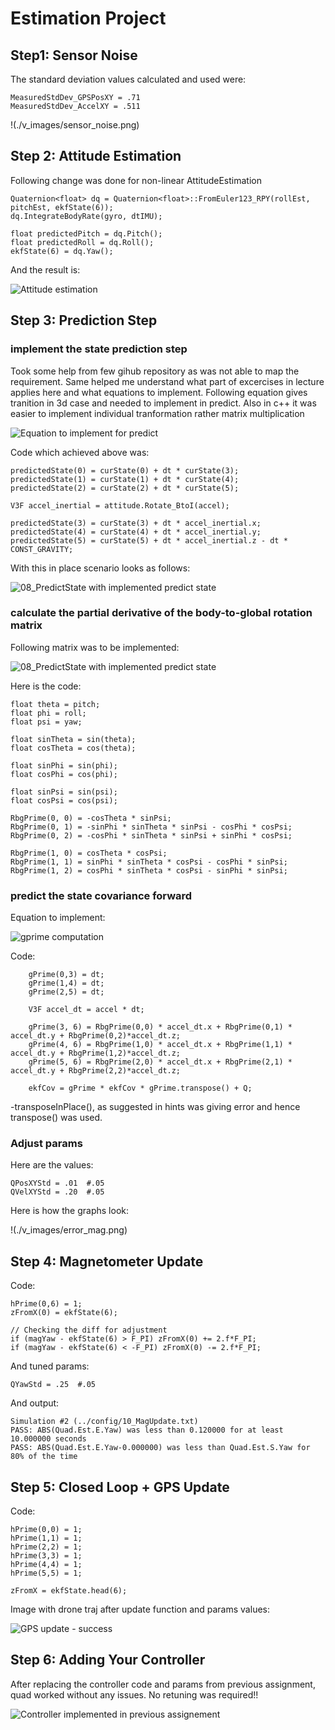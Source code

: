 # Estimation Project #

## Step1: Sensor Noise ##

The standard deviation values calculated and used were:

	MeasuredStdDev_GPSPosXY = .71
	MeasuredStdDev_AccelXY = .511

!(./v_images/sensor_noise.png)

## Step 2: Attitude Estimation ##

Following change was done for non-linear AttitudeEstimation

	Quaternion<float> dq = Quaternion<float>::FromEuler123_RPY(rollEst, pitchEst, ekfState(6));
	dq.IntegrateBodyRate(gyro, dtIMU);
		
	float predictedPitch = dq.Pitch();
	float predictedRoll = dq.Roll();
	ekfState(6) = dq.Yaw();

And the result is:

![Attitude estimation](./v_images/attitude_estimation.png)

## Step 3: Prediction Step ##

### implement the state prediction step ###

Took some help from few gihub repository as was not able to map the requirement. Same helped me understand what part of excercises in lecture applies here and what equations to implement. Following equation gives tranition in 3d case and needed to implement in predict. Also in c++ it was easier to implement individual tranformation rather matrix multiplication

![Equation to implement for predict](./v_images/predict_equation.png)

Code which achieved above was:

	predictedState(0) = curState(0) + dt * curState(3);
	predictedState(1) = curState(1) + dt * curState(4);
	predictedState(2) = curState(2) + dt * curState(5);
		
	V3F accel_inertial = attitude.Rotate_BtoI(accel);
		
	predictedState(3) = curState(3) + dt * accel_inertial.x;
	predictedState(4) = curState(4) + dt * accel_inertial.y;
	predictedState(5) = curState(5) + dt * accel_inertial.z - dt * CONST_GRAVITY;


With this in place scenario looks as follows:

![08_PredictState with implemented predict state](./v_images/predictState.png)

### calculate the partial derivative of the body-to-global rotation matrix ###

Following matrix was to be implemented:

![08_PredictState with implemented predict state](./v_images/Rbg_prime.png)

Here is the code:

		
	float theta = pitch;
	float phi = roll;
	float psi = yaw;
		
	float sinTheta = sin(theta);
	float cosTheta = cos(theta);
		
	float sinPhi = sin(phi);
	float cosPhi = cos(phi);
			
	float sinPsi = sin(psi);
	float cosPsi = cos(psi);
		
	RbgPrime(0, 0) = -cosTheta * sinPsi;
	RbgPrime(0, 1) = -sinPhi * sinTheta * sinPsi - cosPhi * cosPsi;
	RbgPrime(0, 2) = -cosPhi * sinTheta * sinPsi + sinPhi * cosPsi;
		
	RbgPrime(1, 0) = cosTheta * cosPsi;
	RbgPrime(1, 1) = sinPhi * sinTheta * cosPsi - cosPhi * sinPsi;
	RbgPrime(1, 2) = cosPhi * sinTheta * cosPsi - sinPhi * sinPsi;
		

### predict the state covariance forward ###

Equation to implement:

![gprime computation](./v_images/gprime.png)

Code:

		gPrime(0,3) = dt;
		gPrime(1,4) = dt;
		gPrime(2,5) = dt;
		
		V3F accel_dt = accel * dt;
		
		gPrime(3, 6) = RbgPrime(0,0) * accel_dt.x + RbgPrime(0,1) * accel_dt.y + RbgPrime(0,2)*accel_dt.z;
		gPrime(4, 6) = RbgPrime(1,0) * accel_dt.x + RbgPrime(1,1) * accel_dt.y + RbgPrime(1,2)*accel_dt.z;
		gPrime(5, 6) = RbgPrime(2,0) * accel_dt.x + RbgPrime(2,1) * accel_dt.y + RbgPrime(2,2)*accel_dt.z;
		
		ekfCov = gPrime * ekfCov * gPrime.transpose() + Q;

-transposeInPlace(), as suggested in hints was giving error and hence transpose() was used.

### Adjust params ###

Here are the values:

	QPosXYStd = .01  #.05
	QVelXYStd = .20	 #.05

Here is how the graphs look:

!(./v_images/error_mag.png)

## Step 4: Magnetometer Update ##

Code:

	hPrime(0,6) = 1;
	zFromX(0) = ekfState(6); 
		
	// Checking the diff for adjustment
	if (magYaw - ekfState(6) > F_PI) zFromX(0) += 2.f*F_PI;
	if (magYaw - ekfState(6) < -F_PI) zFromX(0) -= 2.f*F_PI;

And tuned params:

	QYawStd = .25  #.05

And output:

	Simulation #2 (../config/10_MagUpdate.txt)
	PASS: ABS(Quad.Est.E.Yaw) was less than 0.120000 for at least 10.000000 seconds
	PASS: ABS(Quad.Est.E.Yaw-0.000000) was less than Quad.Est.S.Yaw for 80% of the time

## Step 5: Closed Loop + GPS Update ##

Code:

	hPrime(0,0) = 1;
	hPrime(1,1) = 1;
	hPrime(2,2) = 1;
	hPrime(3,3) = 1;
	hPrime(4,4) = 1;
	hPrime(5,5) = 1;
		
	zFromX = ekfState.head(6);


Image with drone traj after update function and params values:

![GPS update - success](./v_images/gps_update.png)

## Step 6: Adding Your Controller ##

After replacing the controller code and params from previous assignment, quad worked without any issues. No retuning was required!! 

![Controller implemented in previous assignement](./v_images/changed_controller.png)